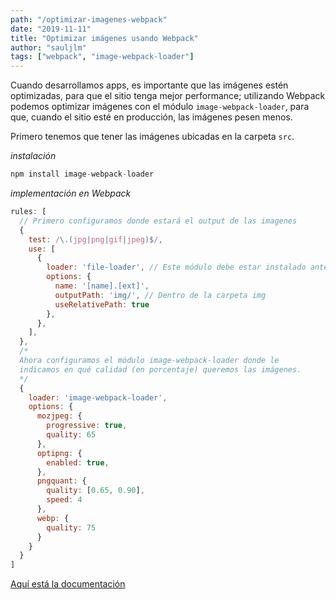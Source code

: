 ```yaml
---
path: "/optimizar-imagenes-webpack"
date: "2019-11-11"
title: "Optimizar imágenes usando Webpack"
author: "sauljlm"
tags: ["webpack", "image-webpack-loader"]
---
```


Cuando desarrollamos apps, es importante que las imágenes est&eacute;n optimizadas, para que el sitio tenga mejor performance; utilizando Webpack podemos optimizar imágenes con el módulo `image-webpack-loader`, para que, cuando el sitio esté en producción, las imágenes pesen menos.

Primero tenemos que tener las imágenes ubicadas en la carpeta `src`.

_instalación_

```javascript
npm install image-webpack-loader
```

_implementación en Webpack_

```javascript
rules: [
  // Primero configuramos donde estará el output de las imagenes
  {
    test: /\.(jpg|png|gif|jpeg)$/,
    use: [
      {
        loader: 'file-loader', // Este módulo debe estar instalado antes
        options: {
          name: '[name].[ext]',
          outputPath: 'img/', // Dentro de la carpeta img
          useRelativePath: true
        },
      },
    ],
  },
  /* 
  Ahora configuramos el módulo image-webpack-loader donde le 
  indicamos en qué calidad (en porcentaje) queremos las imágenes.
  */
  {
    loader: 'image-webpack-loader',
    options: {
      mozjpeg: {
        progressive: true,
        quality: 65
      },
      optipng: {
        enabled: true,
      },
      pngquant: {
        quality: [0.65, 0.90],
        speed: 4
      },
      webp: {
        quality: 75
      }
    }
  }
]
```
[Aquí está la documentación](https://www.npmjs.com/package/image-webpack-loader)